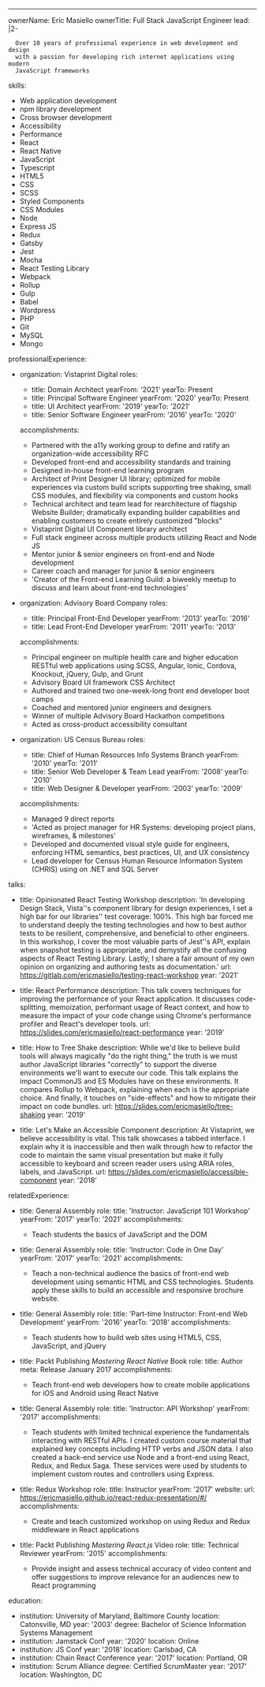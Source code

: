 ---

ownerName: Eric Masiello
ownerTitle: Full Stack JavaScript Engineer
lead: |2-

      Over 10 years of professional experience in web development and design
      with a passion for developing rich internet applications using modern
      JavaScript frameworks

skills:

- Web application development
- npm library development
- Cross browser development
- Accessibility
- Performance
- React
- React Native
- JavaScript
- Typescript
- HTML5
- CSS
- SCSS
- Styled Components
- CSS Modules
- Node
- Express JS
- Redux
- Gatsby
- Jest
- Mocha
- React Testing Library
- Webpack
- Rollup
- Gulp
- Babel
- Wordpress
- PHP
- Git
- MySQL
- Mongo

professionalExperience:

- organization: Vistaprint Digital
  roles:

  - title: Domain Architect
    yearFrom: '2021'
    yearTo: Present
  - title: Principal Software Engineer
    yearFrom: '2020'
    yearTo: Present
  - title: UI Architect
    yearFrom: '2019'
    yearTo: '2021'
  - title: Senior Software Engineer
    yearFrom: '2016'
    yearTo: '2020'

  accomplishments:

  - Partnered with the a11y working group to define and ratify an organization-wide accessibility RFC
  - Developed front-end and accessibility standards and training
  - Designed in-house front-end learning program
  - Architect of Print Designer UI library; optimized for mobile experiences via custom build scripts supporting tree shaking, small CSS modules, and flexibility via components and custom hooks
  - Technical architect and team lead for rearchitecture of flagship Website Builder; dramatically expanding builder capabilities and enabling customers to create entirely customized "blocks"
  - Vistaprint Digital UI Component library architect
  - Full stack engineer across multiple products utilizing React and Node JS
  - Mentor junior & senior engineers on front-end and Node development
  - Career coach and manager for junior & senior engineers
  - 'Creator of the Front-end Learning Guild: a biweekly meetup to discuss and learn about front-end technologies'

- organization: Advisory Board Company
  roles:

  - title: Principal Front-End Developer
    yearFrom: '2013'
    yearTo: '2016'
  - title: Lead Front-End Developer
    yearFrom: '2011'
    yearTo: '2013'

  accomplishments:

  - Principal engineer on multiple health care and higher education RESTful web applications
    using SCSS, Angular, Ionic, Cordova, Knockout, jQuery, Gulp, and Grunt
  - Advisory Board UI framework CSS Architect
  - Authored and trained two one–week-long front end developer boot camps
  - Coached and mentored junior engineers and designers
  - Winner of multiple Advisory Board Hackathon competitions
  - Acted as cross-product accessibility consultant

- organization: US Census Bureau
  roles:

  - title: Chief of Human Resources Info Systems Branch
    yearFrom: '2010'
    yearTo: '2011'
  - title: Senior Web Developer & Team Lead
    yearFrom: '2008'
    yearTo: '2010'
  - title: Web Designer & Developer
    yearFrom: '2003'
    yearTo: '2009'

  accomplishments:

  - Managed 9 direct reports
  - 'Acted as project manager for HR Systems: developing project plans, wireframes,
    & milestones'
  - Developed and documented visual style guide for engineers, enforcing HTML semantics,
    best practices, UI, and UX consistency
  - Lead developer for Census Human Resource Information System (CHRIS) using on .NET
    and SQL Server

talks:

- title: Opinionated React Testing Workshop
  description: 'In developing Design Stack, Vista''s component library for design experiences, I set a high bar for our libraries'' test coverage: 100%. This high bar forced me to understand deeply the testing technologies and how to best author tests to be resilient, comprehensive, and beneficial to other engineers. In this workshop, I cover the most valuable parts of Jest''s API, explain when snapshot testing is appropriate, and demystify all the confusing aspects of React Testing Library. Lastly, I share a fair amount of my own opinion on organizing and authoring tests as documentation.'
  url: https://gitlab.com/ericmasiello/testing-react-workshop
  year: '2021'

- title: React Performance
  description: This talk covers techniques for improving the performance of your React application. It discusses code-splitting, memoization, performant usage of React context, and how to measure the impact of your code change using Chrome's performance profiler and React's developer tools.
  url: https://slides.com/ericmasiello/react-performance
  year: '2019'

- title: How to Tree Shake
  description: While we'd like to believe build tools will always magically "do the right thing," the truth is we must author JavaScript libraries "correctly" to support the diverse environments we'll want to execute our code. This talk explains the impact CommonJS and ES Modules have on these environments. It compares Rollup to Webpack, explaining when each is the appropriate choice. And finally, it touches on "side-effects" and how to mitigate their impact on code bundles.
  url: https://slides.com/ericmasiello/tree-shaking
  year: '2019'

- title: Let's Make an Accessible Component
  description: At Vistaprint, we believe accessibility is vital. This talk showcases a tabbed interface. I explain why it is inaccessible and then walk through how to refactor the code to maintain the same visual presentation but make it fully accessible to keyboard and screen reader users using ARIA roles, labels, and JavaScript.
  url: https://slides.com/ericmasiello/accessible-component
  year: '2018'

relatedExperience:

- title: General Assembly
  role:
    title: 'Instructor: JavaScript 101 Workshop'
    yearFrom: '2017'
    yearTo: '2021'
  accomplishments:
  - Teach students the basics of JavaScript and the DOM

- title: General Assembly
  role:
    title: 'Instructor: Code in One Day'
    yearFrom: '2017'
    yearTo: '2021'
  accomplishments:
  - Teach a non-technical audience the basics of front-end web development using semantic HTML and CSS technologies. Students apply these skills to build an accessible and responsive brochure website.

- title: General Assembly
  role:
    title: 'Part-time Instructor: Front-end Web Development'
    yearFrom: '2016'
    yearTo: '2018'
  accomplishments:
  - Teach students how to build web sites using HTML5, CSS, JavaScript, and jQuery

- title: Packt Publishing <em>Mastering React Native</em> Book
  role:
    title: Author
  meta: Release January 2017
  accomplishments:
  - Teach front-end web developers how to create mobile applications for iOS and Android
    using React Native

- title: General Assembly
  role:
    title: 'Instructor: API Workshop'
    yearFrom: '2017'
  accomplishments:
  - Teach students with limited technical experience the fundamentals interacting with RESTful APIs. I created custom course material that explained key concepts including HTTP verbs and JSON data. I also created a back-end service use Node and a front-end using React, Redux, and Redux Saga. These services were used by students to implement custom routes and controllers using Express.

- title: Redux Workshop
  role:
    title: Instructor
    yearFrom: '2017'
  website:
    url: https://ericmasiello.github.io/react-redux-presentation/#/
  accomplishments:
  - Create and teach customized workshop on using Redux and Redux middleware in React
    applications

- title: Packt Publishing <em>Mastering React.js</em> Video
  role:
    title: Technical Reviewer
    yearFrom: '2015'
  accomplishments:
  - Provide insight and assess technical accuracy of video content and offer suggestions
    to improve relevance for an audiences new to React programming

education:
- institution: University of Maryland, Baltimore County
  location: Catonsville, MD
  year: '2003'
  degree: Bachelor of Science Information Systems Management
- institution: Jamstack Conf
  year: '2020'
  location: Online
- institution: JS Conf
  year: '2018'
  location: Carlsbad, CA
- institution: Chain React Conference
  year: '2017'
  location: Portland, OR
- institution: Scrum Alliance
  degree: Certified ScrumMaster
  year: '2017'
  location: Washington, DC
